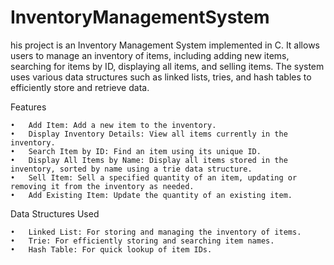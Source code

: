 # InventoryManagementSystem
his project is an Inventory Management System implemented in C. It allows users to manage an inventory of items, including adding new items, searching for items by ID, displaying all items, and selling items. The system uses various data structures such as linked lists, tries, and hash tables to efficiently store and retrieve data.

Features

	•	Add Item: Add a new item to the inventory.
	•	Display Inventory Details: View all items currently in the inventory.
	•	Search Item by ID: Find an item using its unique ID.
	•	Display All Items by Name: Display all items stored in the inventory, sorted by name using a trie data structure.
	•	Sell Item: Sell a specified quantity of an item, updating or removing it from the inventory as needed.
	•	Add Existing Item: Update the quantity of an existing item.

Data Structures Used

	•	Linked List: For storing and managing the inventory of items.
	•	Trie: For efficiently storing and searching item names.
	•	Hash Table: For quick lookup of item IDs.
